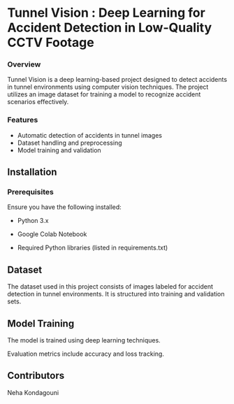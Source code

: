 # Tunnel Vision : Deep Learning for Accident Detection in Low-Quality CCTV Footage 

### Overview 
Tunnel Vision is a deep learning-based project designed to detect accidents in tunnel environments using computer vision techniques. The project utilizes an image dataset for training a model to recognize accident scenarios effectively.



### Features

- Automatic detection of accidents in tunnel images
- Dataset handling and preprocessing
- Model training and validation

  
## Installation

### Prerequisites

Ensure you have the following installed:

- Python 3.x

- Google Colab Notebook

- Required Python libraries (listed in requirements.txt)

## Dataset

The dataset used in this project consists of images labeled for accident detection in tunnel environments. It is structured into training and validation sets.

## Model Training

The model is trained using deep learning techniques.

Evaluation metrics include accuracy and loss tracking.

## Contributors
Neha Kondagouni



